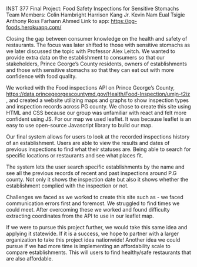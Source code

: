 INST 377 Final Project: Food Safety Inspections for Sensitive Stomachs
Team Members:
	Colin Hambright
	Harrison Kang Jr.
	Kevin Nam
	Eual Tsigie
	Anthony Ross
	Farhann Ahmed
Link to app: https://pg-foods.herokuapp.com/

Closing the gap between consumer knowledge on the health and safety of restaurants. The focus was later shifted to those with sensitive stomachs as we later discussed the topic with Professor Alex Leitch. We wanted to provide extra data on the establishment to consumers so that our stakeholders, Prince George’s County residents, owners of establishments and those with sensitive stomachs so that they can eat out with more confidence with food quality.
	
We worked with the Food inspections API on Prince George’s County,  https://data.princegeorgescountymd.gov/Health/Food-Inspection/umjn-t2iz , and created a website utilizing maps and graphs to show inspection types and inspection records across PG county. We chose to create this site using HTML and CSS because our group was unfamiliar with react and felt more confident using JS. For our map we used leaflet. It was because leaflet is an easy to use open-source Javascript library to build our map.
	
Our final system allows for users to look at the recorded inspections history of an establishment. Users are able to view the results and dates of previous inspections to find what their statuses are. Being able to search for specific locations or restaurants and see what places fit. 
	
The system lets the user search specific establishments by the name and see all the previous records of recent and past inspections around P.G county. Not only it shows the inspection date but also it shows whether the establishment complied with the inspection or not.
	
Challenges we faced as we worked to create this site such as - we faced communication errors first and foremost. We struggled to find times we could meet. After overcoming these we worked and found difficulty extracting coordinates from the API to use in our leaflet map.

If we were to pursue this project further, we would take this same idea and applying it statewide. If it is a success, we hope to partner with a larger organization to take this project idea nationwide! Another idea we could pursue if we had more time is implementing an affordability scale to compare establishments. This will users to find healthy/safe restaurants that are also affordable. 
